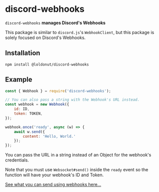 # discord-webhooks

`discord-webhooks` **manages Discord's Webhooks**

This package is similar to `discord.js`'s `WebhookClient`, but this package is solely focused on Discord's Webhooks.

## Installation

```sh-session
npm install @loldonut/discord-webhooks
```

## Example

```js
const { Webhook } = require('discord-webhooks');

// You can also pass a string with the Webhook's URL instead.
const webhook = new Webhook({
    id: ID,
    token: TOKEN,
});

webhook.once('ready', async (w) => {
    await w.send({
        content: 'Hello, World.'
    });
});
```

You can pass the URL in a string instead of an Object for the webhook's credentials.

Note that you must use `Websocket#send()` inside the `ready` event
so the function will have your webhook's ID and Token.

[See what you can send using webhooks here...](https://discord.com/developers/docs/resources/webhook#execute-webhook-jsonform-params)
